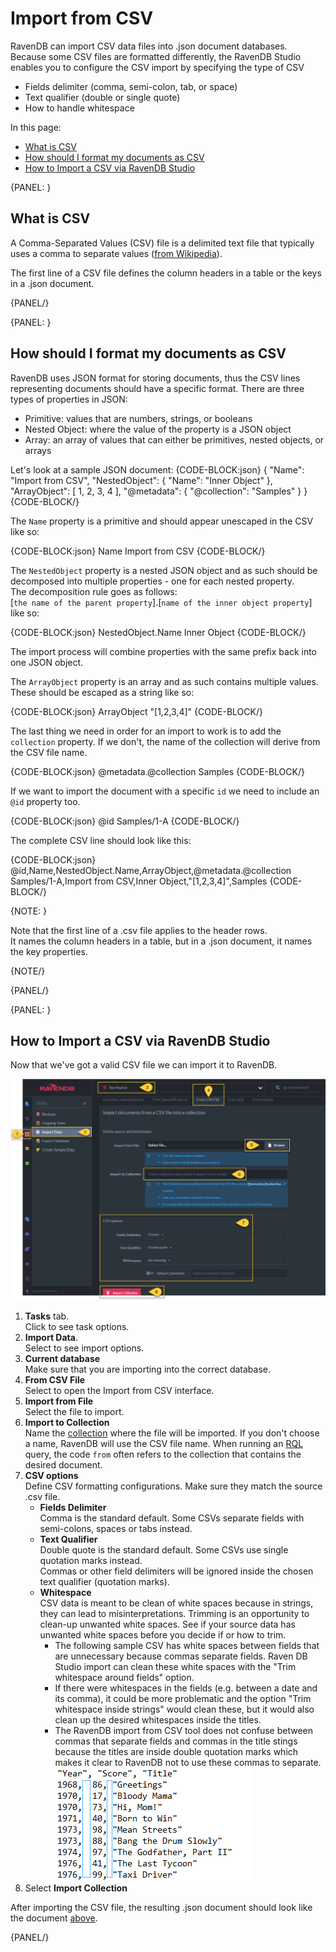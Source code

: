 ﻿# Import from CSV

RavenDB can import CSV data files into .json document databases.  
Because some CSV files are formatted differently, the RavenDB Studio enables you to configure the CSV import by specifying the type of CSV  
 
* Fields delimiter (comma, semi-colon, tab, or space) 
* Text qualifier (double or single quote)
* How to handle whitespace  

In this page: 

* [What is CSV](../../../../studio/database/tasks/import-data/import-from-csv#what-is-csv)  
* [How should I format my documents as CSV](../../../../studio/database/tasks/import-data/import-from-csv#how-should-i-format-my-documents-as-csv)  
* [How to Import a CSV via RavenDB Studio](../../../../studio/database/tasks/import-data/import-from-csv#how-to-import-a-csv-via-ravendb-studio)  

{PANEL: }

## What is CSV

A Comma-Separated Values (CSV) file is a delimited text file that typically uses a comma to separate values ([from Wikipedia](https://en.wikipedia.org/wiki/Comma-separated_values)).  

The first line of a CSV file defines the column headers in a table or the keys in a .json document.  

{PANEL/}

{PANEL: }

## How should I format my documents as CSV

RavenDB uses JSON format for storing documents, thus the CSV lines representing documents should have a specific format. 
There are three types of properties in JSON: 

- Primitive: values that are numbers, strings, or booleans  
- Nested Object: where the value of the property is a JSON object  
- Array: an array of values that can either be primitives, nested objects, or arrays  

Let's look at a sample JSON document:
{CODE-BLOCK:json}
{
    "Name": "Import from CSV",
    "NestedObject": {
        "Name": "Inner Object"
    },
    "ArrayObject": [
        1,
        2,
        3,
        4
    ],
    "@metadata": {
        "@collection": "Samples"
    }
}
{CODE-BLOCK/}

The `Name` property is a primitive and should appear unescaped in the CSV like so: 

{CODE-BLOCK:json}
Name
Import from CSV
{CODE-BLOCK/}

The `NestedObject` property is a nested JSON object and as such should be decomposed into multiple properties - one for each nested property.  
The decomposition rule goes as follows:  
[`the name of the parent property`].[`name of the inner object property`]  
like so:  

{CODE-BLOCK:json}
NestedObject.Name
Inner Object
{CODE-BLOCK/}

The import process will combine properties with the same prefix back into one JSON object.  

The `ArrayObject` property is an array and as such contains multiple values. These should be escaped as a string like so:  

{CODE-BLOCK:json}
ArrayObject
"[1,2,3,4]"
{CODE-BLOCK/}

The last thing we need in order for an import to work is to add the `collection` property. If we don't, the name of the collection will derive from the CSV file name.

{CODE-BLOCK:json}
@metadata.@collection
Samples
{CODE-BLOCK/}

If we want to import the document with a specific `id` we need to include an `@id` property too. 

{CODE-BLOCK:json}
@id
Samples/1-A
{CODE-BLOCK/} 

The complete CSV line should look like this:  

{CODE-BLOCK:json}
@id,Name,NestedObject.Name,ArrayObject,@metadata.@collection
Samples/1-A,Import from CSV,Inner Object,"[1,2,3,4]",Samples
{CODE-BLOCK/} 

{NOTE: }

Note that the first line of a .csv file applies to the header rows.  
It names the column headers in a table, but in a .json document, it names the key properties.  

{NOTE/}

{PANEL/}

{PANEL: }

## How to Import a CSV via RavenDB Studio

Now that we've got a valid CSV file we can import it to RavenDB.  

![Figure 1. Import CSV file](images/import-from-CSV-studio-view.png "Import CSV file")

1. **Tasks** tab.  
   Click to see task options.  
2. **Import Data**.  
   Select to see import options.  
3. **Current database**  
   Make sure that you are importing into the correct database.  
4. **From CSV File**  
   Select to open the Import from CSV interface.  
5. **Import from File**  
   Select the file to import.  
6. **Import to Collection**  
   Name the [collection](../../../../client-api/faq/what-is-a-collection) where the file will be imported. 
   If you don't choose a name, RavenDB will use the CSV file name. 
   When running an [RQL](../../../../indexes/querying/what-is-rql) query, the code `from` often refers to 
   the collection that contains the desired document.  
7. **CSV options**  
  Define CSV formatting configurations.  Make sure they match the source .csv file.  
   * **Fields Delimiter**  
     Comma is the standard default.  Some CSVs separate fields with semi-colons, spaces or tabs instead.  
   * **Text Qualifier**  
     Double quote is the standard default. Some CSVs use single quotation marks instead.  
     Commas or other field delimiters will be ignored inside the chosen text qualifier (quotation marks).  
   * **Whitespace**  
     CSV data is meant to be clean of white spaces because in strings, they can lead to misinterpretations. 
     Trimming is an opportunity to clean-up unwanted white spaces. 
     See if your source data has unwanted white spaces before you decide if or how to trim.  
      * The following sample CSV has white spaces between fields that are unnecessary because commas separate fields. 
        Raven DB Studio import can clean these white spaces with the "Trim whitespace around fields" option.  
      * If there were whitespaces in the fields (e.g. between a date and its comma), it could be more problematic and 
        the option "Trim whitespace inside strings" would clean these, but it would also clean up the desired 
        whitespaces inside the titles.  
      * The RavenDB import from CSV tool does not confuse between commas that separate fields and commas in the title 
        stings because the titles are inside double quotation marks which makes it clear to RavenDB not to use these 
        commas to separate.  
      ![Sample CSV with Whitespaces](images/sample-csv-deniro.png "Sample CSV with Whitespaces")
8. Select **Import Collection**  
  
After importing the CSV file, the resulting .json document should look like the document 
[above](../../../../studio/database/tasks/import-data/import-from-csv#how-should-i-format-my-documents-as-csv).  

{PANEL/}
